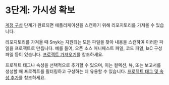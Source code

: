 # 3단계: 가시성 확보

[계정 구성](../phase-2-configure-account/) 단계가 완료되면 애플리케이션을 스캔하기 위해 리포지토리를 가져올 수 있습니다.

리포지토리를 가져올 때 Snyk는 지원되는 모든 파일을 찾아 내용을 스캔하여 이러한 파일을 프로젝트로 만듭니다. 예를 들어, 오픈 소스 매니페스트 파일, 코드 파일, IaC 구성 파일 등이 있습니다. [프로젝트 가져오기](import-projects.md)를 참조하세요.

프로젝트 태그나 속성을 선택적으로 추가할 수 있으며, 이는 컬렉션, 뷰, 또는 보고서를 생성할 때 프로젝트를 필터링하고 구성하는 데 유용할 수 있습니다. [프로젝트 태그 및 속성 추가](add-project-tags-and-attributes.md)를 참조하세요.
